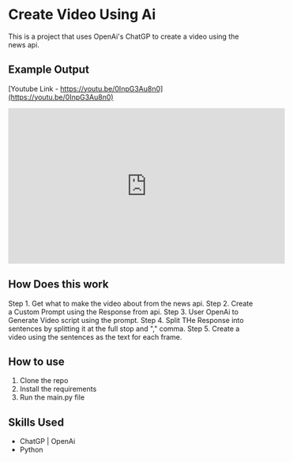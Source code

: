 # Create Video Using Ai
This is a project that uses OpenAi's ChatGP to create a video using the news api.

<!-- Show Example Output -->
## Example Output
[Youtube Link - https://youtu.be/0InpG3Au8n0](https://youtu.be/0InpG3Au8n0)
<iframe width="560" height="315" src="https://www.youtube-nocookie.com/embed/0InpG3Au8n0" title="YouTube video player" frameborder="0" allow="accelerometer; autoplay; clipboard-write; encrypted-media; gyroscope; picture-in-picture; web-share" allowfullscreen></iframe>


<!-- paragraph explains main.py  -->
## How Does this work
Step 1. Get what to make the video about from the news api.
Step 2. Create a Custom Prompt using the Response from api.
Step 3. User OpenAi to Generate Video script using the prompt.
Step 4. Split THe Response into sentences by splitting it at the full stop and "," comma.
Step 5. Create a video using the sentences as the text for each frame.

<!-- paragraph explains how to use the code --> 
## How to use
1. Clone the repo
2. Install the requirements
3. Run the main.py file

## Skills Used
- ChatGP | OpenAi
- Python